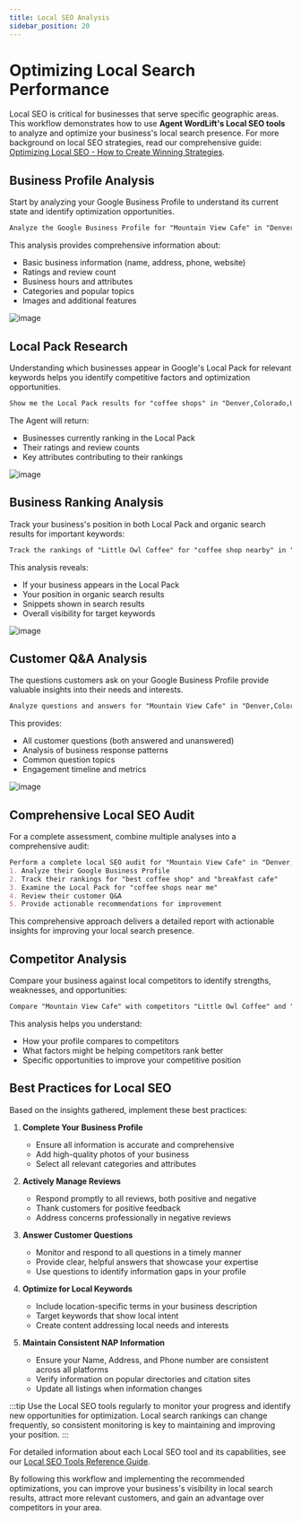 ```yaml
---
title: Local SEO Analysis
sidebar_position: 20
---
```


# Optimizing Local Search Performance

Local SEO is critical for businesses that serve specific geographic areas. This workflow demonstrates how to use **Agent WordLift's Local SEO tools** to analyze and optimize your business's local search presence. For more background on local SEO strategies, read our comprehensive guide: [Optimizing Local SEO - How to Create Winning Strategies](https://wordlift.io/blog/en/optimizing-local-seo/).

## Business Profile Analysis

Start by analyzing your Google Business Profile to understand its current state and identify optimization opportunities.

```md className=wlx-send-to-agent
Analyze the Google Business Profile for "Mountain View Cafe" in "Denver,Colorado,United States"
```

This analysis provides comprehensive information about:

- Basic business information (name, address, phone, website)
- Ratings and review count
- Business hours and attributes
- Categories and popular topics
- Images and additional features

![image](../images/agent-wordlift-local-seo-profile.png)

## Local Pack Research

Understanding which businesses appear in Google's Local Pack for relevant keywords helps you identify competitive factors and optimization opportunities.

```md className=wlx-send-to-agent
Show me the Local Pack results for "coffee shops" in "Denver,Colorado,United States"
```

The Agent will return:

- Businesses currently ranking in the Local Pack
- Their ratings and review counts
- Key attributes contributing to their rankings

![image](../images/agent-wordlift-local-seo-local-pack.png)

## Business Ranking Analysis

Track your business's position in both Local Pack and organic search results for important keywords:

```md className=wlx-send-to-agent
Track the rankings of "Little Owl Coffee" for "coffee shop nearby" in "Denver,Colorado,United States"
```

This analysis reveals:

- If your business appears in the Local Pack
- Your position in organic search results
- Snippets shown in search results
- Overall visibility for target keywords

![image](../images/agent-wordlift-local-seo-tracking.png)

## Customer Q&A Analysis

The questions customers ask on your Google Business Profile provide valuable insights into their needs and interests.

```md className=wlx-send-to-agent
Analyze questions and answers for "Mountain View Cafe" in "Denver,Colorado,United States"
```

This provides:

- All customer questions (both answered and unanswered)
- Analysis of business response patterns
- Common question topics
- Engagement timeline and metrics

![image](../images/agent-wordlift-local-seo-qa.png)

## Comprehensive Local SEO Audit

For a complete assessment, combine multiple analyses into a comprehensive audit:

```md className=wlx-send-to-agent
Perform a complete local SEO audit for "Mountain View Cafe" in "Denver,Colorado,United States".
1. Analyze their Google Business Profile
2. Track their rankings for "best coffee shop" and "breakfast cafe"
3. Examine the Local Pack for "coffee shops near me"
4. Review their customer Q&A
5. Provide actionable recommendations for improvement
```

This comprehensive approach delivers a detailed report with actionable insights for improving your local search presence.

## Competitor Analysis

Compare your business against local competitors to identify strengths, weaknesses, and opportunities:

```md className=wlx-send-to-agent
Compare "Mountain View Cafe" with competitors "Little Owl Coffee" and "Mile High Brews" in "Denver,Colorado,United States". Analyze their Google Business Profiles, track their rankings for "coffee shops", and identify competitive advantages.
```

This analysis helps you understand:

- How your profile compares to competitors
- What factors might be helping competitors rank better
- Specific opportunities to improve your competitive position

## Best Practices for Local SEO

Based on the insights gathered, implement these best practices:

1. **Complete Your Business Profile**
   - Ensure all information is accurate and comprehensive
   - Add high-quality photos of your business
   - Select all relevant categories and attributes

2. **Actively Manage Reviews**
   - Respond promptly to all reviews, both positive and negative
   - Thank customers for positive feedback
   - Address concerns professionally in negative reviews

3. **Answer Customer Questions**
   - Monitor and respond to all questions in a timely manner
   - Provide clear, helpful answers that showcase your expertise
   - Use questions to identify information gaps in your profile

4. **Optimize for Local Keywords**
   - Include location-specific terms in your business description
   - Target keywords that show local intent
   - Create content addressing local needs and interests

5. **Maintain Consistent NAP Information**
   - Ensure your Name, Address, and Phone number are consistent across all platforms
   - Verify information on popular directories and citation sites
   - Update all listings when information changes

:::tip
Use the Local SEO tools regularly to monitor your progress and identify new opportunities for optimization. Local search rankings can change frequently, so consistent monitoring is key to maintaining and improving your position.
:::

For detailed information about each Local SEO tool and its capabilities, see our [Local SEO Tools Reference Guide](./local-seo-tools-guide.md).

By following this workflow and implementing the recommended optimizations, you can improve your business's visibility in local search results, attract more relevant customers, and gain an advantage over competitors in your area.
